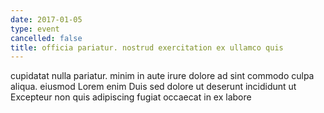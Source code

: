 ```yaml
---
date: 2017-01-05
type: event
cancelled: false
title: officia pariatur. nostrud exercitation ex ullamco quis
---
```

cupidatat nulla pariatur. minim in aute irure dolore ad sint commodo culpa aliqua. eiusmod Lorem enim Duis sed dolore ut deserunt incididunt ut Excepteur non quis adipiscing fugiat occaecat in ex labore